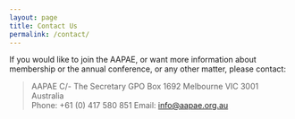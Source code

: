 ```yaml
---
layout: page
title: Contact Us
permalink: /contact/
---
```


If you would like to join the AAPAE, or want more information about membership or the annual conference, or any other matter, please contact:

> AAPAE
> C/- The Secretary
> GPO Box 1692
> Melbourne  VIC  3001    
> Australia  
> Phone: +61 (0) 417 580 851 
> Email: <a href="mailto:info@aapae.org.au?subject=Enquiry">info@aapae.org.au</a>

